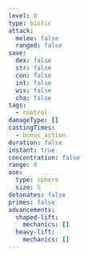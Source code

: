 ```yaml
---
level: 0
type: biotic
attack:
  melee: false
  ranged: false
save:
  dex: false
  str: false
  con: false
  int: false
  wis: false
  cha: false
tags:
  - control
damageType: []
castingTimes:
  - bonus_action
duration: false
instant: true
concentration: false
range: 0
aoe:
  type: sphere
  size: 5
detonates: false
primes: false
advancements:
  shaped-lift:
    mechanics: []
  heavy-lift:
    mechanics: []
---
```


